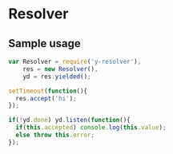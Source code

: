 # Resolver

## Sample usage

```javascript
var Resolver = require('y-resolver'),
    res = new Resolver(),
    yd = res.yielded();

setTimeout(function(){
  res.accept('hi');
});

if(!yd.done) yd.listen(function(){
  if(this.accepted) console.log(this.value);
  else throw this.error;
});

```
